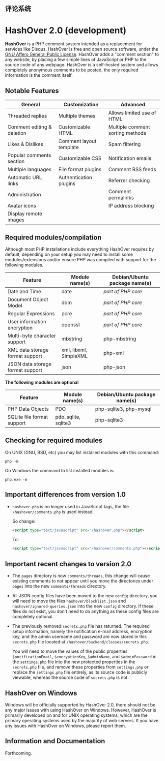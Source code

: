 ## 评论系统
HashOver 2.0 (development)
===
**HashOver** is a PHP comment system intended as a replacement for services like
Disqus. HashOver is free and open source software, under the
[GNU Affero General Public License](http://www.gnu.org/licenses/agpl.html).
HashOver adds a "comment section" to any website, by placing a few simple lines
of JavaScript or PHP to the source code of any webpage. HashOver is a
self-hosted system and allows completely anonymous comments to be posted, the
only required information is the comment itself.


Notable Features
---
General                          | Customization           | Advanced
-------------------------------- | ----------------------- | --------------------------------
Threaded replies                 | Multiple themes         | Allows limited use of HTML
Comment editing & deletion       | Customizable HTML       | Multiple comment sorting methods
Likes & Dislikes                 | Comment layout template | Spam filtering
Popular comments section         | Customizable CSS        | Notification emails
Multiple languages               | File format plugins     | Comment RSS feeds
Automatic URL links              | Authentication plugins  | Referrer checking
Administration                   |                         | Comment permalinks
Avatar icons                     |                         | IP address blocking
Display remote images            |                         |


Required modules/compilation
---
Although most PHP installations include everything HashOver requires by default,
depending on your setup you may need to install some modules/extensions and/or
ensure PHP was compiled with support for the following modules.

Feature                          | Module name(s)          | Debian/Ubuntu package name(s)
-------------------------------- | ----------------------- | -----------------------------
Date and Time                    | date                    | *part of PHP core*
Document Object Model            | dom                     | *part of PHP core*
Regular Expressions              | pcre                    | *part of PHP core*
User information encryption      | openssl                 | *part of PHP core*
Multi-byte character support     | mbstring                | php-mbstring
XML data storage format support  | xml, libxml, SimpleXML  | php-xml
JSON data storage format support | json                    | php-json

**The following modules are optional**

Feature                          | Module name(s)          | Debian/Ubuntu package name(s)
-------------------------------- | ----------------------- | -----------------------------
PHP Data Objects                 | PDO                     | php-sqlite3, php-mysql
SQLite file format support       | pdo_sqlite, sqlite3     | php-sqlite3


Checking for required modules
---
On UNIX (GNU, BSD, etc) you may list installed modules with this command:
```
php -m
```

On Windows the command to list installed modules is:
```
php.exe -m
```


Important differences from version 1.0
---
- `hashover.php` is no longer used in JavaScript tags, the file
  `/hashover/comments.php` is used instead.

  So change:

  ```html
  <script type="text/javascript" src="/hashover.php"></script>
  ```

  To:

  ```html
  <script type="text/javascript" src="/hashover/comments.php"></script>
  ```


Important recent changes to version 2.0
---
- The `pages` directory is now `comments/threads`, this change will cause
  existing comments to not appear until you move the directories under `pages`
  into the new `comments/threads` directory.

- All JSON config files have been moved to the new `config` directory, you will
  need to move the files `hashover/blocklist.json` and
  `hashover/ignored-queries.json` into the new `config` directory. If these
  files do not exist, you don't need to do anything as these config files are
  completely optional.

- The previously removed `secrets.php` file has returned. The required setup
  information, namely the notification e-mail address, encryption key, and the
  admin username and password are now stored in this `secrets.php` file located
  at `/hashover/backend/classes/secrets.php`.
 
  You will need to move the values of the public properties
  `$notificationEmail`, `$encryptionKey`, `$adminName`, and `$adminPassword` in
  the `settings.php` file into the new protected properties in the `secrets.php`
  file, and remove these properties from `settings.php` or replace the
  `settings.php` file entirely, as its source code is publicly viewable, whereas
  the source code of `secrets.php` is not.


HashOver on Windows
---
Windows will be officially supported by HashOver 2.0, there should not be any
major issues with using HashOver on Windows. However, HashOver is primarily
developed on and for UNIX operating systems, which are the primary operating
systems used by the majority of web servers. If you have any issues with
HashOver on Windows, please report them.


Information and Documentation
---
Forthcoming.

